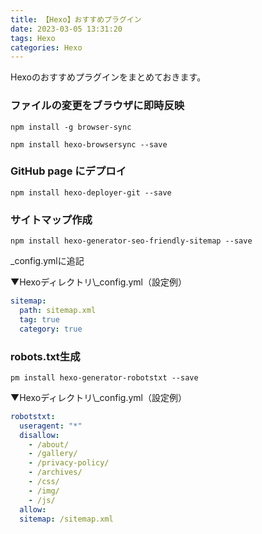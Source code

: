 ```yaml
---
title: 【Hexo】おすすめプラグイン
date: 2023-03-05 13:31:20
tags: Hexo
categories: Hexo
---
```


Hexoのおすすめプラグインをまとめておきます。

### ファイルの変更をブラウザに即時反映

```shell
npm install -g browser-sync

npm install hexo-browsersync --save
```

### GitHub page にデプロイ

```shell
npm install hexo-deployer-git --save
```

### サイトマップ作成

```shell
npm install hexo-generator-seo-friendly-sitemap --save
```

_config.ymlに追記  

▼Hexoディレクトリ\\_config.yml（設定例）
```yml
sitemap:
  path: sitemap.xml
  tag: true
  category: true
```

### robots.txt生成

```shell
pm install hexo-generator-robotstxt --save
```

▼Hexoディレクトリ\\_config.yml（設定例）
```yml
robotstxt:
  useragent: "*"
  disallow:
    - /about/
    - /gallery/
    - /privacy-policy/
    - /archives/
    - /css/
    - /img/
    - /js/
  allow:
  sitemap: /sitemap.xml
```

